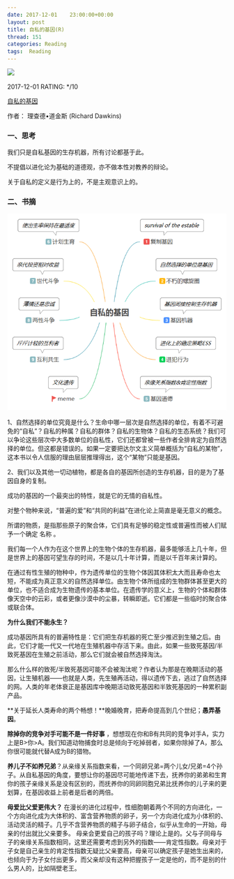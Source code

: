 ```yaml
---
date: 2017-12-01    23:00:00+00:00
layout: post
title: 自私的基因(R)
thread: 151
categories: Reading
tags:  Reading
---
```




<img src="https://images-cn.ssl-images-amazon.com/images/I/61PzEXu9zJL.jpg" width="200" />



2017-12-01 RATING:  */10



[自私的基因](https://www.amazon.cn/%E9%81%93%E9%87%91%E6%96%AF%E4%BD%9C%E5%93%81%C2%B7%E8%87%AA%E7%A7%81%E7%9A%84%E5%9F%BA%E5%9B%A0-%E7%90%86%E6%9F%A5%E5%BE%B7%E2%80%A2%E9%81%93%E9%87%91%E6%96%AF/dp/B008MIGAI8)



作者： 理查德•道金斯 (Richard Dawkins) 



### 一、思考

我们只是自私基因的生存机器，所有讨论都基于此。

不提倡以进化论为基础的道德观，亦不做本性对教养的辩论。

关于自私的定义是行为上的，不是主观意识上的。





### 二、书摘



![](/images/自私的基因/提纲思维导图.png)



1、自然选择的单位究竟是什么？生命中哪一层次是自然选择的单位，有着不可避免的“自私”？自私的种属？自私的群体？自私的生物体？自私的生态系统？我们可以争论这些层次中大多数单位的自私性，它们还都曾被一些作者全排肯定为自然选择的单位。但这都是错误的。如果一定要把达尔文主义简单概括为“自私的某物”，这本书以令人信服的理由层层推理得出，这个“某物”只能是基因。



2、我们以及其他一切动植物，都是各自的基因所创造的生存机器，目的是为了基因自身的复制。



成功的基因的一个最突出的特性，就是它的无情的自私性。



对整个物种来说，“普遍的爱”和“共同的利益”在进化论上简直是毫无意义的概念。



所谓的物质，是指那些原子的聚合体，它们具有足够的稳定性或普遍性而被人们赋予一个确定 
名称 。



我们每一个人作为在这个世界上的生物个体的生存机器，最多能够活上几十年，但是世界上的基因可望生存的时间，不是以几十年计算，而是以千百年来计算的。 



在通过有性生殖的物种中，作为遗传单位的生物个体因其体积太大而且寿命也太短，不能成为真正意义的自然选择单位。由生物个体所组成的生物群体甚至更大的单位，也不适合成为生物遗传的基本单位。在遗传学的意义上，生物的个体和群体像天空中的云彩，或者更像沙漠中的尘暴，转瞬即逝。它们都是一些临时的聚合体或联合体。 



**为什么我们不能永生？**

成功基因所具有的普遍特性是：它们把生存机器的死亡至少推迟到生殖之后。由此，它们才能一代又一代地在生殖机器中存活下来。由此，如果一些致死基因/半致死基因在生殖之前活动，那么它们就会被自然选择淘汰。

那么什么样的致死/半致死基因可能不会被淘汰呢？作者认为那是在晚期活动的基因，让生殖机器——也就是人类，先生殖再活动，得以遗传下去，逃过了自然选择的网。人类的年老体衰正是基因库中晚期活动致死基因和半致死基因的一种累积副产品。



**关于延长人类寿命的两个畅想！**晚婚晚育，把寿命提高到几个世纪；**愚弄基因**。



**除掉你的竞争对手可能不是一件好事** ，想想现在你和B有共同的竞争对手A，实力上是B>你>A。我们知道动物捕食时总是倾向于吃掉弱者，如果你除掉了A，那么你很可能就代替A成为B的猎物。



**养儿子不如养兄弟**？从亲缘关系指数来看，一个同卵兄弟=两个儿女/兄弟=4个孙子。从自私基因的角度，要想让你的基因尽可能地传递下去，抚养你的弟弟和生育你的孩子亲缘关系是没有区别的，而抚养你的同卵同胞兄弟比抚养你的儿子来的更划算，在基因收益上前者是后者的两倍。



**母爱比父爱更伟大？**  在漫长的进化过程中，性细胞朝着两个不同的方向进化，一个方向进化成为大体积的、富含营养物质的卵子，另一个方向进化成为小体积的、活动灵活的精子。几乎不含营养物质的精子与卵子结合，似乎从生命的一开始，母亲的付出就比父亲要多。  母亲会更爱自己的孩子吗？理论上是的。父与子同母与子的亲缘关系指数相同，这里还需要考虑到另外的指数——肯定性指数。母亲对于子女是自己亲生的肯定性指数无疑比父亲要高，母亲可以确定孩子是她生出来的，也倾向于为子女付出更多，而父亲却没有这种把握孩子一定是他的，而不是别的什么男人的，比如隔壁老王。











































